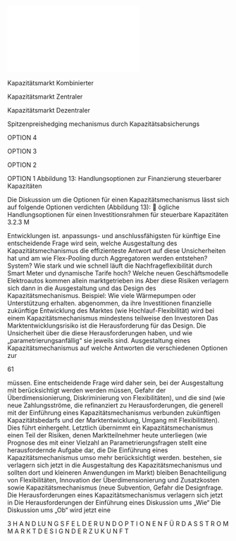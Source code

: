 ![./pages/page63.pdf](../assets/./pages/page63.pdf)




Kapazitätsmarkt
Kombinierter

Kapazitätsmarkt
Zentraler

Kapazitätsmarkt
Dezentraler

Spitzenpreishedging
mechanismus durch
Kapazitätsabsicherungs­

OPTION 4

OPTION 3

OPTION 2

OPTION 1
Abbildung 13: Handlungsoptionen zur Finanzierung steuerbarer Kapazitäten

Die Diskussion um die Optionen für einen Kapazitätsmechanismus lässt sich auf folgende Optionen verdichten (Abbildung 13):
 ögliche Handlungsoptionen für einen Investitionsrahmen für steuerbare Kapazitäten
3.2.3 M

Entwicklungen ist.
anpassungs- und anschlussfähigsten für künftige
Eine entscheidende Frage wird sein, welche Ausgestaltung des Kapazitätsmechanismus die effizienteste Antwort auf diese Unsicherheiten hat und am
wie Flex-Pooling durch Aggregatoren werden entstehen?
System? Wie stark und wie schnell läuft die Nachfrageflexibilität durch Smart Meter und dynamische Tarife hoch? Welche neuen Geschäftsmodelle
Elektroautos kommen allein marktgetrieben ins
Aber diese Risiken verlagern sich dann in die Ausgestaltung und das Design des Kapazitätsmechanismus. Beispiel: Wie viele Wärmepumpen oder
Unterstützung erhalten.
abgenommen, da ihre Investitionen finanzielle
zukünftige Entwicklung des Marktes (wie Hochlauf-Flexibilität) wird bei einem Kapazitätsmechanismus mindestens teilweise den Investoren
Das Marktentwicklungsrisiko ist die Herausforderung für das Design. Die Unsicherheit über die
diese Herausforderungen haben, und wie „parametrierungsanfällig“ sie jeweils sind.
Ausgestaltung eines Kapazitätsmechanismus auf
welche Antworten die verschiedenen Optionen zur

61

müssen. Eine entscheidende Frage wird daher sein,
bei der Ausgestaltung mit berücksichtigt werden
werden müssen, Gefahr der Überdimensionierung, Diskriminierung von Flexibilitäten), und die
sind (wie neue Zahlungsströme, die refinanziert
zu Herausforderungen, die generell mit der Einführung eines Kapazitätsmechanismus verbunden
zukünftigen Kapazitätsbedarfs und der Marktentwicklung, Umgang mit Flexibilitäten). Dies führt
einhergeht. Letztlich übernimmt ein Kapazitätsmechanismus einen Teil der Risiken, denen Marktteilnehmer heute unterliegen (wie Prognose des
mit einer Vielzahl an Parametrierungsfragen
stellt eine herausfordernde Aufgabe dar, die
Die Einführung eines Kapazitätsmechanismus
umso mehr berücksichtigt werden.
bestehen, sie verlagern sich jetzt in die Ausgestaltung des Kapazitätsmechanismus und sollten dort
und kleineren Anwendungen im Markt) bleiben
Benachteiligung von Flexibilitäten, Innovation
der Überdimensionierung und Zusatzkosten sowie
Kapazitätsmechanismus (neue Subvention, Gefahr
die Designfrage. Die Herausforderungen eines
Kapazitätsmechanismus verlagern sich jetzt in
Die Herausforderungen der Einführung eines
Diskussion ums „Wie“
Die Diskussion ums „Ob“ wird jetzt eine

3 H A N D LU N G S F E L D E R U N D O P T I O N E N F Ü R D A S S T R O M M A R K T D E S I G N D E R Z U K U N F T
